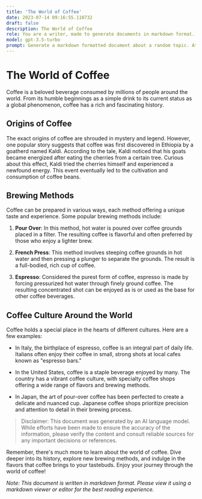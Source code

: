 ```yaml
---
title: 'The World of Coffee'
date: 2023-07-14 09:16:55.110732
draft: false
description: The World of Coffee
role: You are a writer, made to generate documents in markdown format. It is very important that all of the documents you generate are in valid markdown format.
model: gpt-3.5-turbo
prompt: Generate a markdown formatted document about a random topic. At the bottom, include a disclaimer explaining that the document was generated by you. The first line of the document should be the title. Make sure that the entire document is in proper markdown format, using a mix of various tags to make the document visually appealing.
---
```


# The World of Coffee

Coffee is a beloved beverage consumed by millions of people around the world. From its humble beginnings as a simple drink to its current status as a global phenomenon, coffee has a rich and fascinating history. 

## Origins of Coffee

The exact origins of coffee are shrouded in mystery and legend. However, one popular story suggests that coffee was first discovered in Ethiopia by a goatherd named Kaldi. According to the tale, Kaldi noticed that his goats became energized after eating the cherries from a certain tree. Curious about this effect, Kaldi tried the cherries himself and experienced a newfound energy. This event eventually led to the cultivation and consumption of coffee beans.

## Brewing Methods

Coffee can be prepared in various ways, each method offering a unique taste and experience. Some popular brewing methods include:

1. **Pour Over**: In this method, hot water is poured over coffee grounds placed in a filter. The resulting coffee is flavorful and often preferred by those who enjoy a lighter brew.

2. **French Press**: This method involves steeping coffee grounds in hot water and then pressing a plunger to separate the grounds. The result is a full-bodied, rich cup of coffee.

3. **Espresso**: Considered the purest form of coffee, espresso is made by forcing pressurized hot water through finely ground coffee. The resulting concentrated shot can be enjoyed as is or used as the base for other coffee beverages.

## Coffee Culture Around the World

Coffee holds a special place in the hearts of different cultures. Here are a few examples:

- In Italy, the birthplace of espresso, coffee is an integral part of daily life. Italians often enjoy their coffee in small, strong shots at local cafes known as "espresso bars."

- In the United States, coffee is a staple beverage enjoyed by many. The country has a vibrant coffee culture, with specialty coffee shops offering a wide range of flavors and brewing methods.

- In Japan, the art of pour-over coffee has been perfected to create a delicate and nuanced cup. Japanese coffee shops prioritize precision and attention to detail in their brewing process.

>Disclaimer: This document was generated by an AI language model. While efforts have been made to ensure the accuracy of the information, please verify the content and consult reliable sources for any important decisions or references.

Remember, there's much more to learn about the world of coffee. Dive deeper into its history, explore new brewing methods, and indulge in the flavors that coffee brings to your tastebuds. Enjoy your journey through the world of coffee!

*Note: This document is written in markdown format. Please view it using a markdown viewer or editor for the best reading experience.*